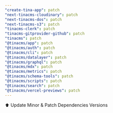 ```yaml
---
"create-tina-app": patch
"next-tinacms-cloudinary": patch
"next-tinacms-dos": patch
"next-tinacms-s3": patch
"tinacms-clerk": patch
"tinacms-gitprovider-github": patch
"tinacms": patch
"@tinacms/app": patch
"@tinacms/auth": patch
"@tinacms/cli": patch
"@tinacms/datalayer": patch
"@tinacms/graphql": patch
"@tinacms/mdx": patch
"@tinacms/metrics": patch
"@tinacms/schema-tools": patch
"@tinacms/scripts": patch
"@tinacms/search": patch
"@tinacms/vercel-previews": patch
---
```


⬆️ Update Minor & Patch Dependencies Versions
